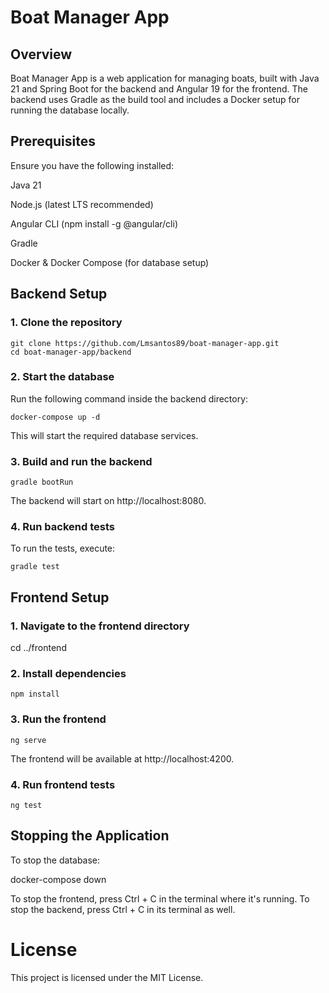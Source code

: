 # Boat Manager App

## Overview

Boat Manager App is a web application for managing boats, built with Java 21 and Spring Boot for the backend and Angular 19 for the frontend. The backend uses Gradle as the build tool and includes a Docker setup for running the database locally.

## Prerequisites

Ensure you have the following installed:

Java 21

Node.js (latest LTS recommended)

Angular CLI (npm install -g @angular/cli)

Gradle

Docker & Docker Compose (for database setup)

## Backend Setup

### 1. Clone the repository

``git clone https://github.com/Lmsantos89/boat-manager-app.git``<br>
``cd boat-manager-app/backend``

### 2. Start the database

Run the following command inside the backend directory:

``docker-compose up -d``

This will start the required database services.

### 3. Build and run the backend

``gradle bootRun``

The backend will start on http://localhost:8080.

### 4. Run backend tests

To run the tests, execute:

``gradle test``

## Frontend Setup

### 1. Navigate to the frontend directory

cd ../frontend

### 2. Install dependencies

``npm install``

### 3. Run the frontend

``ng serve``

The frontend will be available at http://localhost:4200.

### 4. Run frontend tests

``ng test``

## Stopping the Application

To stop the database:

docker-compose down

To stop the frontend, press Ctrl + C in the terminal where it's running.
To stop the backend, press Ctrl + C in its terminal as well.

# License

This project is licensed under the MIT License.

